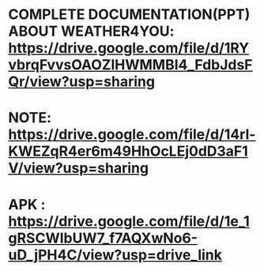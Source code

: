 # COMPLETE DOCUMENTATION(PPT) ABOUT WEATHER4YOU: https://drive.google.com/file/d/1RYvbrqFvvsOAOZlHWMMBI4_FdbJdsFQr/view?usp=sharing

# NOTE: https://drive.google.com/file/d/14rl-KWEZqR4er6m49HhOcLEj0dD3aF1V/view?usp=sharing

# APK : https://drive.google.com/file/d/1e_1gRSCWIbUW7_f7AQXwNo6-uD_jPH4C/view?usp=drive_link


  
